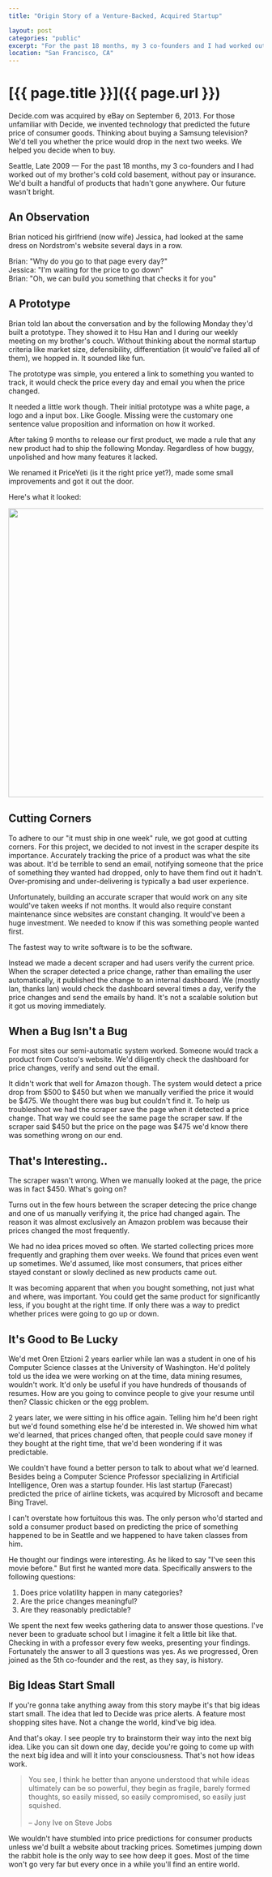 ```yaml
---
title: "Origin Story of a Venture-Backed, Acquired Startup"

layout: post
categories: "public"
excerpt: "For the past 18 months, my 3 co-founders and I had worked out of my brother's cold cold basement, without pay or insurance. We'd built a handful of products that hadn't gone anywhere. Our future wasn't bright."
location: "San Francisco, CA"
---
```


# [{{ page.title }}]({{ page.url }})

Decide.com was acquired by eBay on September 6, 2013. For those unfamiliar with Decide, we invented technology that predicted the future price of consumer goods. Thinking about buying a Samsung television? We'd tell you whether the price would drop in the next two weeks. We helped you decide when to buy.

Seattle, Late 2009 &mdash; For the past 18 months, my 3 co-founders and I had worked out of my brother's cold cold basement, without pay or insurance. We'd built a handful of products that hadn't gone anywhere. Our future wasn't bright.

## An Observation 

Brian noticed his girlfriend (now wife) Jessica, had looked at the same dress on Nordstrom's website several days in a row.

Brian: "Why do you go to that page every day?"<br>
Jessica: "I'm waiting for the price to go down"<br>
Brian: "Oh, we can build you something that checks it for you"

## A Prototype 

Brian told Ian about the conversation and by the following Monday they'd built a prototype. They showed it to Hsu Han and I  during our weekly meeting on my brother's couch. Without thinking about the normal startup criteria like market size, defensibility, differentiation (it would've failed all of them), we hopped in. It sounded like fun.

The prototype was simple, you entered a link to something you wanted to track, it would check the price every day and email you when the price changed.

It needed a little work though. Their initial prototype was a white page, a logo and a input box. Like Google. Missing were the customary one sentence value proposition and information on how it worked.

After taking 9 months to release our first product, we made a rule that any new product had to ship the following Monday. Regardless of how buggy, unpolished and how many features it lacked.

We renamed it PriceYeti (is it the right price yet?), made some small improvements and got it out the door.

Here's what it looked:

<a href="https://s3.amazonaws.com/hsukenooi/homepage_step1.png" target="_blank">
  <img src="https://s3.amazonaws.com/hsukenooi/homepage_step1.png" width="570">
</a>

## Cutting Corners 

To adhere to our "it must ship in one week" rule, we got good at cutting corners. For this project, we decided to not invest in the scraper despite its importance. Accurately tracking the price of a product was what the site was about. It'd be terrible to send an email, notifying someone that the price of something they wanted had dropped, only to have them find out it hadn't. Over-promising and under-delivering is typically a bad user experience.

Unfortunately, building an accurate scraper that would work on any site would've taken weeks if not months. It would also require constant maintenance since websites are constant changing. It would've been a huge investment. We needed to know if this was something people wanted first.

The fastest way to write software is to be the software.

Instead we made a decent scraper and had users verify the current price. When the scraper detected a price change, rather than emailing the user automatically, it published the change to an internal dashboard. We (mostly Ian, thanks Ian) would check the dashboard several times a day, verify the price changes and send  the emails by hand. It's not a scalable solution but it got us moving immediately.

## When a Bug Isn't a Bug 

For most sites our semi-automatic system worked. Someone would track a product from Costco's website. We'd diligently check the dashboard for price changes, verify and send out the email.

It didn't work that well for Amazon though. The system would detect a price drop from $500 to $450 but when we manually verified the price it would be $475. We thought there was bug but couldn't find it. To help us troubleshoot we had the scraper save the page when it detected a price change. That way we could see the same page the scraper saw. If the scraper said $450 but the price on the page was $475 we'd know there was something wrong on our end.

## That's Interesting.. 

The scraper wasn't wrong. When we manually looked at the page, the price was in fact $450. What's going on?

Turns out in the few hours between the scraper detecing the price change and one of us manually verifying it, the price had changed again. The reason it was almost exclusively an Amazon problem was because their prices changed the most frequently.

We had no idea prices moved so often. We started collecting prices more frequently and graphing them over weeks. We found that prices even went up sometimes. We'd assumed, like most consumers, that prices either stayed constant or slowly declined as new products came out.

It was becoming apparent that when you bought something, not just what and where, was important. You could get the same product for significantly less, if you bought at the right time. If only there was a way to predict whether prices were going to go up or down.

## It's Good to Be Lucky 

We'd met Oren Etzioni 2 years earlier while Ian was a student in one of his Computer Science classes at the University of Washington. He'd politely told us the idea we were working on at the time, data mining resumes, wouldn't work. It'd only be useful if you have hundreds of thousands of resumes. How are you going to convince people to give your resume until then? Classic chicken or the egg problem.

2 years later, we were sitting in his office again. Telling him  he'd been right but we'd found something else he'd be interested in. We showed him what we'd learned, that prices changed often, that people could save money if they bought at the right time, that we'd been wondering if it was predictable.

We couldn't have found a better person to talk to about what we'd learned. Besides being  a Computer Science Professor specializing in Artificial Intelligence, Oren was a startup founder. His last startup (Farecast) predicted the price of airline tickets, was acquired by Microsoft and became Bing Travel.

I can't overstate how fortuitous this was. The only person who'd started and sold a consumer product based on predicting the price of something happened to be in Seattle and we happened to have taken classes from him.

He thought our findings were interesting. As he liked to say "I've seen this movie before." But first he wanted more data. Specifically answers to the following questions:

1. Does  price volatility happen in many categories?
2. Are the price changes meaningful?
3. Are they reasonably predictable?

We spent the next few weeks gathering data to answer those questions. I've never been to graduate school but I imagine it felt a little bit like that. Checking in with a professor every few weeks, presenting your findings. Fortunately the answer to all 3 questions was yes. As we progressed, Oren joined as the 5th co-founder and the rest, as they say, is history.

## Big Ideas Start Small 

If you're gonna take anything away from this story maybe it's that big ideas start small. The idea that led to Decide was price alerts. A feature most shopping sites have. Not a change the world, kind've big idea.

And that's okay.  I see people try to brainstorm their way into the next big idea. Like you can sit down one day, decide you're going to come up with the next big idea and will it into your consciousness. That's not how ideas work.

> You see, I think he better than anyone understood that while ideas ultimately can be so powerful, they begin as fragile, barely formed thoughts, so easily missed, so easily compromised, so easily just squished. <br><br>– Jony Ive on Steve Jobs

We wouldn't have stumbled into price predictions for consumer products unless we'd built a website about tracking prices. Sometimes jumping down the rabbit hole is the only way to see how deep it goes. Most of the time won't go very far but every once in a while you'll find an entire world.

